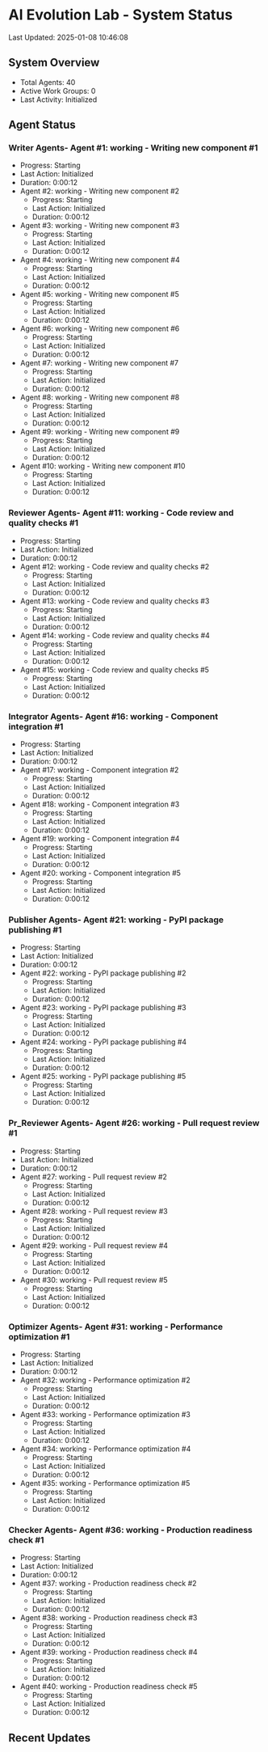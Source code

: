 # AI Evolution Lab - System Status
Last Updated: 2025-01-08 10:46:08

## System Overview
- Total Agents: 40
- Active Work Groups: 0
- Last Activity: Initialized

## Agent Status

### Writer Agents- Agent #1: working - Writing new component #1
  - Progress: Starting
  - Last Action: Initialized
  - Duration: 0:00:12
- Agent #2: working - Writing new component #2
  - Progress: Starting
  - Last Action: Initialized
  - Duration: 0:00:12
- Agent #3: working - Writing new component #3
  - Progress: Starting
  - Last Action: Initialized
  - Duration: 0:00:12
- Agent #4: working - Writing new component #4
  - Progress: Starting
  - Last Action: Initialized
  - Duration: 0:00:12
- Agent #5: working - Writing new component #5
  - Progress: Starting
  - Last Action: Initialized
  - Duration: 0:00:12
- Agent #6: working - Writing new component #6
  - Progress: Starting
  - Last Action: Initialized
  - Duration: 0:00:12
- Agent #7: working - Writing new component #7
  - Progress: Starting
  - Last Action: Initialized
  - Duration: 0:00:12
- Agent #8: working - Writing new component #8
  - Progress: Starting
  - Last Action: Initialized
  - Duration: 0:00:12
- Agent #9: working - Writing new component #9
  - Progress: Starting
  - Last Action: Initialized
  - Duration: 0:00:12
- Agent #10: working - Writing new component #10
  - Progress: Starting
  - Last Action: Initialized
  - Duration: 0:00:12

### Reviewer Agents- Agent #11: working - Code review and quality checks #1
  - Progress: Starting
  - Last Action: Initialized
  - Duration: 0:00:12
- Agent #12: working - Code review and quality checks #2
  - Progress: Starting
  - Last Action: Initialized
  - Duration: 0:00:12
- Agent #13: working - Code review and quality checks #3
  - Progress: Starting
  - Last Action: Initialized
  - Duration: 0:00:12
- Agent #14: working - Code review and quality checks #4
  - Progress: Starting
  - Last Action: Initialized
  - Duration: 0:00:12
- Agent #15: working - Code review and quality checks #5
  - Progress: Starting
  - Last Action: Initialized
  - Duration: 0:00:12

### Integrator Agents- Agent #16: working - Component integration #1
  - Progress: Starting
  - Last Action: Initialized
  - Duration: 0:00:12
- Agent #17: working - Component integration #2
  - Progress: Starting
  - Last Action: Initialized
  - Duration: 0:00:12
- Agent #18: working - Component integration #3
  - Progress: Starting
  - Last Action: Initialized
  - Duration: 0:00:12
- Agent #19: working - Component integration #4
  - Progress: Starting
  - Last Action: Initialized
  - Duration: 0:00:12
- Agent #20: working - Component integration #5
  - Progress: Starting
  - Last Action: Initialized
  - Duration: 0:00:12

### Publisher Agents- Agent #21: working - PyPI package publishing #1
  - Progress: Starting
  - Last Action: Initialized
  - Duration: 0:00:12
- Agent #22: working - PyPI package publishing #2
  - Progress: Starting
  - Last Action: Initialized
  - Duration: 0:00:12
- Agent #23: working - PyPI package publishing #3
  - Progress: Starting
  - Last Action: Initialized
  - Duration: 0:00:12
- Agent #24: working - PyPI package publishing #4
  - Progress: Starting
  - Last Action: Initialized
  - Duration: 0:00:12
- Agent #25: working - PyPI package publishing #5
  - Progress: Starting
  - Last Action: Initialized
  - Duration: 0:00:12

### Pr_Reviewer Agents- Agent #26: working - Pull request review #1
  - Progress: Starting
  - Last Action: Initialized
  - Duration: 0:00:12
- Agent #27: working - Pull request review #2
  - Progress: Starting
  - Last Action: Initialized
  - Duration: 0:00:12
- Agent #28: working - Pull request review #3
  - Progress: Starting
  - Last Action: Initialized
  - Duration: 0:00:12
- Agent #29: working - Pull request review #4
  - Progress: Starting
  - Last Action: Initialized
  - Duration: 0:00:12
- Agent #30: working - Pull request review #5
  - Progress: Starting
  - Last Action: Initialized
  - Duration: 0:00:12

### Optimizer Agents- Agent #31: working - Performance optimization #1
  - Progress: Starting
  - Last Action: Initialized
  - Duration: 0:00:12
- Agent #32: working - Performance optimization #2
  - Progress: Starting
  - Last Action: Initialized
  - Duration: 0:00:12
- Agent #33: working - Performance optimization #3
  - Progress: Starting
  - Last Action: Initialized
  - Duration: 0:00:12
- Agent #34: working - Performance optimization #4
  - Progress: Starting
  - Last Action: Initialized
  - Duration: 0:00:12
- Agent #35: working - Performance optimization #5
  - Progress: Starting
  - Last Action: Initialized
  - Duration: 0:00:12

### Checker Agents- Agent #36: working - Production readiness check #1
  - Progress: Starting
  - Last Action: Initialized
  - Duration: 0:00:12
- Agent #37: working - Production readiness check #2
  - Progress: Starting
  - Last Action: Initialized
  - Duration: 0:00:12
- Agent #38: working - Production readiness check #3
  - Progress: Starting
  - Last Action: Initialized
  - Duration: 0:00:12
- Agent #39: working - Production readiness check #4
  - Progress: Starting
  - Last Action: Initialized
  - Duration: 0:00:12
- Agent #40: working - Production readiness check #5
  - Progress: Starting
  - Last Action: Initialized
  - Duration: 0:00:12


## Recent Updates

